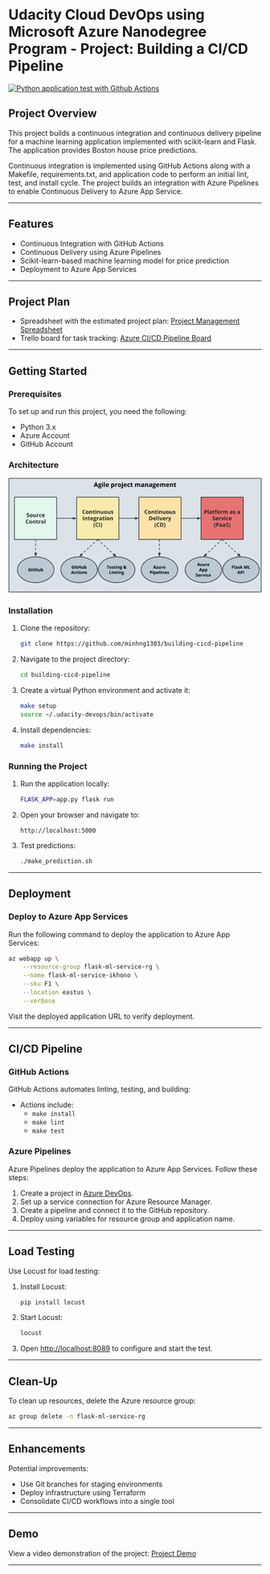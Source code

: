 # Udacity Cloud DevOps using Microsoft Azure Nanodegree Program - Project: Building a CI/CD Pipeline

[![Python application test with Github Actions](https://github.com/thom/azure-ci-cd-pipeline/actions/workflows/pythonapp.yml/badge.svg)](https://github.com/thom/azure-ci-cd-pipeline/actions/workflows/pythonapp.yml)

## Project Overview
This project builds a continuous integration and continuous delivery pipeline for a machine learning application implemented with scikit-learn and Flask. The application provides Boston house price predictions.

Continuous integration is implemented using GitHub Actions along with a Makefile, requirements.txt, and application code to perform an initial lint, test, and install cycle. The project builds an integration with Azure Pipelines to enable Continuous Delivery to Azure App Service.

---

## Features
- Continuous Integration with GitHub Actions
- Continuous Delivery using Azure Pipelines
- Scikit-learn-based machine learning model for price prediction
- Deployment to Azure App Services

---

## Project Plan
- Spreadsheet with the estimated project plan: [Project Management Spreadsheet](https://github.com/minhng1303/building-cicd-pipeline/blob/master/PROJECT%20PLAN%202024.xlsx)
- Trello board for task tracking: [Azure CI/CD Pipeline Board](https://trello.com/b/Vt8CjsHG/cloud-devops-udacity-project2)

---

## Getting Started

### Prerequisites
To set up and run this project, you need the following:
- Python 3.x
- Azure Account
- GitHub Account

### Architecture
![Architectural overview](project-overview.png)

### Installation
1. Clone the repository:
   ```bash
   git clone https://github.com/minhng1303/building-cicd-pipeline
   ```
2. Navigate to the project directory:
   ```bash
   cd building-cicd-pipeline
   ```
3. Create a virtual Python environment and activate it:
   ```bash
   make setup
   source ~/.udacity-devops/bin/activate
   ```
4. Install dependencies:
   ```bash
   make install
   ```

### Running the Project
1. Run the application locally:
   ```bash
   FLASK_APP=app.py flask run
   ```
2. Open your browser and navigate to:
   ```
   http://localhost:5000
   ```
3. Test predictions:
   ```bash
   ./make_prediction.sh
   ```

---

## Deployment

### Deploy to Azure App Services
Run the following command to deploy the application to Azure App Services:
```bash
az webapp up \
    --resource-group flask-ml-service-rg \
    --name flask-ml-service-ikhono \
    --sku F1 \
    --location eastus \
    --verbose
```
Visit the deployed application URL to verify deployment.

---

## CI/CD Pipeline

### GitHub Actions
GitHub Actions automates linting, testing, and building:
- Actions include:
  - `make install`
  - `make lint`
  - `make test`

### Azure Pipelines
Azure Pipelines deploy the application to Azure App Services. Follow these steps:
1. Create a project in [Azure DevOps](https://dev.azure.com/).
2. Set up a service connection for Azure Resource Manager.
3. Create a pipeline and connect it to the GitHub repository.
4. Deploy using variables for resource group and application name.

---

## Load Testing
Use Locust for load testing:
1. Install Locust:
   ```bash
   pip install locust
   ```
2. Start Locust:
   ```bash
   locust
   ```
3. Open [http://localhost:8089](http://localhost:8089) to configure and start the test.

---

## Clean-Up
To clean up resources, delete the Azure resource group:
```bash
az group delete -n flask-ml-service-rg
```

---

## Enhancements
Potential improvements:
- Use Git branches for staging environments
- Deploy infrastructure using Terraform
- Consolidate CI/CD workflows into a single tool

---

## Demo
View a video demonstration of the project: [Project Demo]()

---

